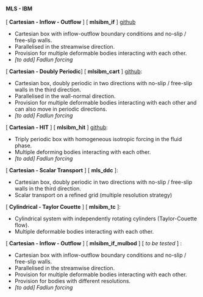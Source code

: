 #### MLS - IBM 

[ **Cartesian - Inflow - Outflow** ] [ **mlsibm_if** ] [github](github.com/nadnaps/mlsibm_if)

- Cartesian box with inflow-outflow boundary conditions and no-slip / free-slip walls. 
- Parallelised in the streamwise direction.
- Provision for multiple deformable bodies interacting with each other.
- *[to add] Fadlun forcing*

[ **Cartesian - Doubly Periodic**] [ **mlsibm_cart** ] [github](github.com/nadnaps/mlsibm_cart): 

- Cartesian box, doubly periodic in two directions with no-slip / free-slip walls in the third direction. 
- Parallelised in the wall-normal direction.
- Provision for multiple deformable bodies interacting with each other and can also move in periodic directions.
- *[to add] Fadlun forcing*

[ **Cartesian - HIT** ] [ **mlsibm_hit** ] [github](github.com/nadnaps/mlsibm_hit):

- Triply periodic box with homogeneous isotropic forcing in the fluid phase. 
- Multiple deforming bodies interacting with each other. 
- *[to add] Fadlun forcing*

[ **Cartesian - Scalar Transport** ] [ **mls_ddc** ]:

- Cartesian box, doubly periodic in two directions with no-slip / free-slip walls in the third direction.
- Scalar transport on a refined grid (multiple resolution strategy)

[ **Cylindrical - Taylor Couette** ] [ **mlsibm_tc** ]: 

- Cylindrical system with independently rotating cylinders (Taylor-Couette flow).
- Multiple deformable bodies interacting with each other. 

[ **Cartesian - Inflow - Outflow** ] [ **mlsibm_if_mulbod** ] [ *to be tested* ] :

- Cartesian box with inflow-outflow boundary conditions and no-slip / free-slip walls. 
- Parallelised in the streamwise direction.
- Provision for multiple deformable bodies interacting with each other.
- Provision for bodies with different resolutions. 
- *[to add] Fadlun forcing*


